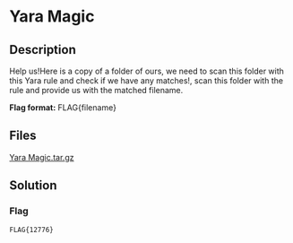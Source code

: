 # Yara Magic

## Description

Help us!Here is a copy of a folder of ours, we need to scan this folder with this Yara rule and check if we have any matches!, scan this folder with the rule and provide us with the matched filename.

**Flag format:** FLAG{filename}

## Files

[Yara Magic.tar.gz](./Yara+Magic.tar.gz)

## Solution

### Flag

```text
FLAG{12776}
```
